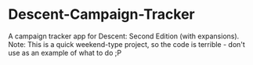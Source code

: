 Descent-Campaign-Tracker
========================
A campaign tracker app for Descent: Second Edition (with expansions).
Note: This is a quick weekend-type project, so the code is terrible - don't use as an example of what to do ;P
